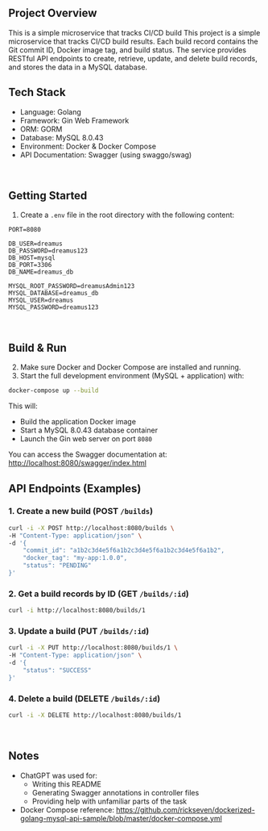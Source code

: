 ## Project Overview
This is a simple microservice that tracks CI/CD build This project is a simple microservice that tracks CI/CD build results.
Each build record contains the Git commit ID, Docker image tag, and build status.
The service provides RESTful API endpoints to create, retrieve, update, and delete build records, and stores the data in a MySQL database.


## Tech Stack

- Language: Golang
- Framework: Gin Web Framework
- ORM: GORM
- Database: MySQL 8.0.43
- Environment: Docker & Docker Compose
- API Documentation: Swagger (using swaggo/swag)
<br>

## Getting Started

1. Create a `.env` file in the root directory with the following content:

```env
PORT=8080

DB_USER=dreamus
DB_PASSWORD=dreamus123
DB_HOST=mysql
DB_PORT=3306
DB_NAME=dreamus_db

MYSQL_ROOT_PASSWORD=dreamusAdmin123
MYSQL_DATABASE=dreamus_db
MYSQL_USER=dreamus
MYSQL_PASSWORD=dreamus123
```
<br>

## Build & Run

2. Make sure Docker and Docker Compose are installed and running.
3. Start the full development environment (MySQL + application) with:

```bash
docker-compose up --build
```

This will:
- Build the application Docker image
- Start a MySQL 8.0.43 database container
- Launch the Gin web server on port `8080`

You can access the Swagger documentation at:
[http://localhost:8080/swagger/index.html](http://localhost:8080/swagger/index.html)

## API Endpoints (Examples)

### 1. Create a new build (POST `/builds`)
```bash
curl -i -X POST http://localhost:8080/builds \
-H "Content-Type: application/json" \
-d '{
    "commit_id": "a1b2c3d4e5f6a1b2c3d4e5f6a1b2c3d4e5f6a1b2",
    "docker_tag": "my-app:1.0.0",
    "status": "PENDING"
}'
```

### 2. Get a build records by ID (GET `/builds/:id`)
```bash
curl -i http://localhost:8080/builds/1
```

### 3. Update a build (PUT `/builds/:id`)
```bash
curl -i -X PUT http://localhost:8080/builds/1 \
-H "Content-Type: application/json" \
-d '{
    "status": "SUCCESS"
}'
```

### 4. Delete a build (DELETE `/builds/:id`)
```bash
curl -i -X DELETE http://localhost:8080/builds/1
```
<br>

## Notes
- ChatGPT was used for:
  - Writing this README
  - Generating Swagger annotations in controller files
  - Providing help with unfamiliar parts of the task
- Docker Compose reference:
  https://github.com/rickseven/dockerized-golang-mysql-api-sample/blob/master/docker-compose.yml